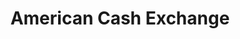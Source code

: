 ---
title: American Cash Exchange
slug: american-cash-exchange
updated-on: '2024-05-30T13:44:31.749Z'
created-on: '2024-05-30T13:41:46.671Z'
published-on: '2024-05-30T13:54:32.469Z'
f_city-state-2:
- cms/city/manhattan-ks.md
- cms/city/akron-oh.md
- cms/city/new-haven-ct.md
- cms/city/west-haven-ct.md
f_locations:
- cms/payday-loan/american-cash-exchange-4156.md
- cms/payday-loan/american-cash-exchange-4157.md
- cms/payday-loan/american-cash-exchange-4158.md
- cms/payday-loan/american-cash-exchange-4159.md
- cms/payday-loan/american-cash-exchange-4160.md
- cms/payday-loan/american-cash-exchange-4161.md
- cms/payday-loan/american-cash-exchange-4162.md
- cms/payday-loan/american-cash-exchange-4163.md
f_states:
- cms/state/kansas.md
- cms/state/ohio.md
- cms/state/connecticut.md
layout: '[company].html'
tags: company
---